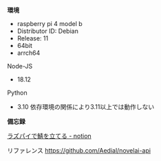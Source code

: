 
**環境**

- raspberry pi 4 model b
- Distributor ID: Debian
- Release:  11
- 64bit
- arrch64

Node-JS
- 18.12

Python
- 3.10
依存環境の関係により3.11以上では動作しない


**備忘録**

[ラズパイで鯖を立てる - notion](https://eastern-scapula-62e.notion.site/2f4819e6d1a04cf9afa80aa0ecb90a88)

リファレンス
https://github.com/Aedial/novelai-api
